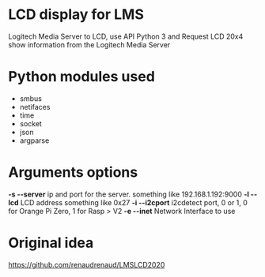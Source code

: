 # LCD display for LMS

Logitech Media Server to LCD, use API Python 3 and Request
LCD 20x4 show information from the Logitech Media Server

# Python modules used

* smbus
* netifaces
* time
* socket
* json
* argparse

# Arguments options

**-s --server** ip and port for the server. something like 192.168.1.192:9000
**-l --lcd** LCD address something like 0x27
**-i --i2cport** i2cdetect port, 0 or 1, 0 for Orange Pi Zero, 1 for Rasp > V2
**-e --inet** Network Interface to  use

# Original idea

https://github.com/renaudrenaud/LMSLCD2020
